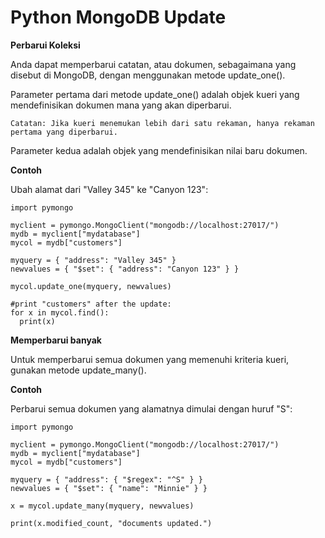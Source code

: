 # Python MongoDB Update

**Perbarui Koleksi**

Anda dapat memperbarui catatan, atau dokumen, sebagaimana yang disebut di MongoDB, dengan menggunakan metode update_one().

Parameter pertama dari metode update_one() adalah objek kueri yang mendefinisikan dokumen mana yang akan diperbarui.

`
Catatan: Jika kueri menemukan lebih dari satu rekaman, hanya rekaman pertama yang diperbarui.
`

Parameter kedua adalah objek yang mendefinisikan nilai baru dokumen.


**Contoh**

Ubah alamat dari "Valley 345" ke "Canyon 123":

```
import pymongo

myclient = pymongo.MongoClient("mongodb://localhost:27017/")
mydb = myclient["mydatabase"]
mycol = mydb["customers"]

myquery = { "address": "Valley 345" }
newvalues = { "$set": { "address": "Canyon 123" } }

mycol.update_one(myquery, newvalues)

#print "customers" after the update:
for x in mycol.find():
  print(x)
```

**Memperbarui banyak**

Untuk memperbarui semua dokumen yang memenuhi kriteria kueri, gunakan metode update_many().

**Contoh**

Perbarui semua dokumen yang alamatnya dimulai dengan huruf "S":

```
import pymongo

myclient = pymongo.MongoClient("mongodb://localhost:27017/")
mydb = myclient["mydatabase"]
mycol = mydb["customers"]

myquery = { "address": { "$regex": "^S" } }
newvalues = { "$set": { "name": "Minnie" } }

x = mycol.update_many(myquery, newvalues)

print(x.modified_count, "documents updated.")
```

